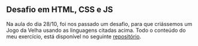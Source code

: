 ## Desafio em HTML, CSS e JS

Na aula do dia 28/10, foi nos passado um desafio, para que criássemos um Jogo da Velha usando as linguagens citadas acima.
Todo o conteúdo do meu exercício, está disponível no seguinte <a href="https://github.com/LiviaBraz/jogoDaVelha"> repositório</a>.
